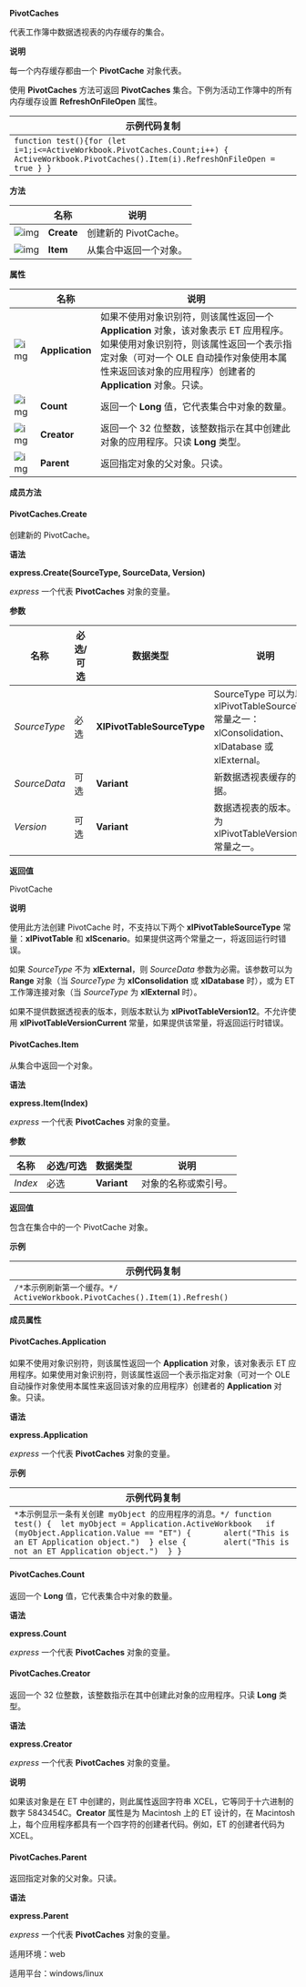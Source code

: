 **PivotCaches**



代表工作簿中数据透视表的内存缓存的集合。

**说明**

每一个内存缓存都由一个 **PivotCache** 对象代表。

使用 **PivotCaches** 方法可返回 **PivotCaches** 集合。下例为活动工作簿中的所有内存缓存设置 **RefreshOnFileOpen** 属性。

| 示例代码复制                                                 |
| ------------------------------------------------------------ |
| `function test(){for (let i=1;i<=ActiveWorkbook.PivotCaches.Count;i++) {     ActiveWorkbook.PivotCaches().Item(i).RefreshOnFileOpen = true } }` |

**方法**

|                                                              | 名称       | 说明                   |
| ------------------------------------------------------------ | ---------- | ---------------------- |
| ![img](https://qn.cache.wpscdn.cn/encs/doc/office_v19/gif/methods.gif) | **Create** | 创建新的 PivotCache。  |
| ![img](https://qn.cache.wpscdn.cn/encs/doc/office_v19/gif/methods.gif) | **Item**   | 从集合中返回一个对象。 |

**属性**

|                                                              | 名称            | 说明                                                         |
| ------------------------------------------------------------ | --------------- | ------------------------------------------------------------ |
| ![img](https://qn.cache.wpscdn.cn/encs/doc/office_v19/gif/properties.gif) | **Application** | 如果不使用对象识别符，则该属性返回一个 **Application** 对象，该对象表示 ET 应用程序。如果使用对象识别符，则该属性返回一个表示指定对象（可对一个 OLE 自动操作对象使用本属性来返回该对象的应用程序）创建者的 **Application** 对象。只读。 |
| ![img](https://qn.cache.wpscdn.cn/encs/doc/office_v19/gif/properties.gif) | **Count**       | 返回一个 **Long** 值，它代表集合中对象的数量。               |
| ![img](https://qn.cache.wpscdn.cn/encs/doc/office_v19/gif/properties.gif) | **Creator**     | 返回一个 32 位整数，该整数指示在其中创建此对象的应用程序。只读 **Long** 类型。 |
| ![img](https://qn.cache.wpscdn.cn/encs/doc/office_v19/gif/properties.gif) | **Parent**      | 返回指定对象的父对象。只读。                                 |

**成员方法**

#### **PivotCaches.Create**

创建新的 PivotCache。

**语法**

**express.Create(SourceType, SourceData, Version)**

*express*   一个代表 **PivotCaches** 对象的变量。

**参数**

| **名称**     | **必选/可选** | **数据类型**               | **说明**                                                     |
| ------------ | ------------- | -------------------------- | ------------------------------------------------------------ |
| *SourceType* | 必选          | **XlPivotTableSourceType** | SourceType 可以为以下 xlPivotTableSourceType 常量之一：xlConsolidation、xlDatabase 或 xlExternal。 |
| *SourceData* | 可选          | **Variant**                | 新数据透视表缓存的数据。                                     |
| *Version*    | 可选          | **Variant**                | 数据透视表的版本。可以为 xlPivotTableVersionList 常量之一。  |

**返回值**

PivotCache

**说明**

使用此方法创建 PivotCache 时，不支持以下两个 **xlPivotTableSourceType** 常量：**xlPivotTable** 和 **xlScenario**。如果提供这两个常量之一，将返回运行时错误。

如果 *SourceType* 不为 **xlExternal**，则 *SourceData* 参数为必需。该参数可以为 **Range** 对象（当 *SourceType* 为 **xlConsolidation** 或 **xlDatabase** 时），或为 ET 工作簿连接对象（当 *SourceType* 为 **xlExternal** 时）。

如果不提供数据透视表的版本，则版本默认为 **xlPivotTableVersion12**。不允许使用 **xlPivotTableVersionCurrent** 常量，如果提供该常量，将返回运行时错误。

#### **PivotCaches.Item**

从集合中返回一个对象。

**语法**

**express.Item(Index)**

*express*   一个代表 **PivotCaches** 对象的变量。

**参数**

| **名称** | **必选/可选** | **数据类型** | **说明**             |
| -------- | ------------- | ------------ | -------------------- |
| *Index*  | 必选          | **Variant**  | 对象的名称或索引号。 |

**返回值**

包含在集合中的一个 PivotCache 对象。

**示例**

| 示例代码复制                                                 |
| ------------------------------------------------------------ |
| `/*本示例刷新第一个缓存。*/  ActiveWorkbook.PivotCaches().Item(1).Refresh()` |

**成员属性**

#### **PivotCaches.Application**

如果不使用对象识别符，则该属性返回一个 **Application** 对象，该对象表示 ET 应用程序。如果使用对象识别符，则该属性返回一个表示指定对象（可对一个 OLE 自动操作对象使用本属性来返回该对象的应用程序）创建者的 **Application** 对象。只读。

**语法**

**express.Application**

*express*   一个代表 **PivotCaches** 对象的变量。

**示例**

| 示例代码复制                                                 |
| ------------------------------------------------------------ |
| `*本示例显示一条有关创建 myObject 的应用程序的消息。*/ function test() { 	let myObject = Application.ActiveWorkbook 	if (myObject.Application.Value == "ET") { 		alert("This is an ET Application object.") 	} else { 		alert("This is not an ET Application object.") 	} }` |

#### **PivotCaches.Count**

返回一个 **Long** 值，它代表集合中对象的数量。

**语法**

**express.Count**

*express*   一个代表 **PivotCaches** 对象的变量。

#### **PivotCaches.Creator**

返回一个 32 位整数，该整数指示在其中创建此对象的应用程序。只读 **Long** 类型。

**语法**

**express.Creator**

*express*   一个代表 **PivotCaches** 对象的变量。

**说明**

如果该对象是在 ET 中创建的，则此属性返回字符串 XCEL，它等同于十六进制的数字 5843454C。**Creator** 属性是为 Macintosh 上的 ET 设计的，在 Macintosh 上，每个应用程序都具有一个四字符的创建者代码。例如，ET 的创建者代码为 XCEL。

#### **PivotCaches.Parent**

返回指定对象的父对象。只读。

**语法**

**express.Parent**

*express*   一个代表 **PivotCaches** 对象的变量。

适用环境：web

适用平台：windows/linux